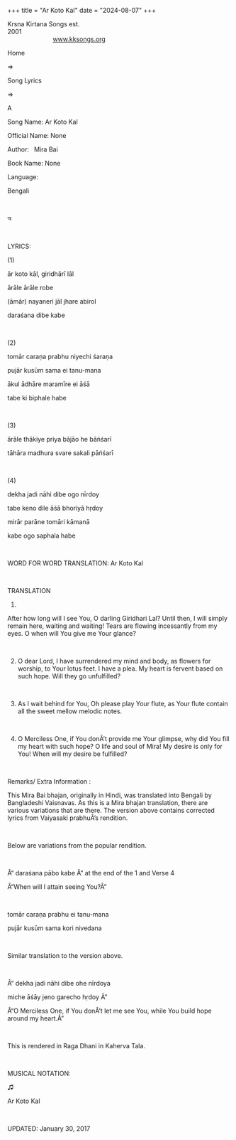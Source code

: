 +++ 
title = "Ar Koto Kal"
date = "2024-08-07"
+++

Krsna Kirtana Songs est.
2001                                                                                                                                    
            
www.kksongs.org








Home
 
⇒
 
Song
Lyrics


⇒
 
A


Song
Name: Ar Koto Kal


Official
Name: None


Author:
 
Mira Bai


Book
Name: None


Language:

Bengali


 








অ








 


LYRICS:


(1)


ār
koto kāl, giridhārī lāl


ārāle
ārāle robe


(āmār)
nayaneri jāl jhare abirol


daraśana
dibe kabe


 


(2)


tomār
caraṇa prabhu niyechi śaraṇa


pujār
kusūm sama ei tanu-mana


ākul
ādhāre maramīre ei āśā


tabe
ki biphale habe


 


(3)


ārāle
thākiye priya bājāo he bāńśarī


tāhāra
madhura svare sakali pāńśarī


 


(4)


dekha
jadi nāhi dibe ogo nīrdoy


tabe
keno dile āśā bhoriyā hṛdoy


mirār
parāne tomāri kāmanā


kabe
ogo saphala habe


 


WORD
FOR WORD TRANSLATION: 
Ar
Koto Kal


 


TRANSLATION


1)
After how long will I see You, O darling Giridhari Lal? Until then, I will
simply remain here, waiting and waiting! Tears are flowing incessantly from my
eyes. O when will You give me Your glance?


 


2) O
dear Lord, I have surrendered my mind and body, as flowers for worship, to Your
lotus feet. I have a plea. My heart is fervent based on such hope. Will they go
unfulfilled?


 


3) As
I wait behind for You, Oh please play Your flute, as Your flute contain all the
sweet mellow melodic notes.


 


4) O
Merciless One, if You donÂ’t provide me Your glimpse, why did You fill my heart
with such hope? O life and soul of Mira! My desire is only for You! When will
my desire be fulfilled?


 


Remarks/ Extra Information
: 


This Mira
Bai bhajan, originally in Hindi, was translated into Bengali by Bangladeshi
Vaisnavas. As this is a Mira bhajan translation, there are various variations
that are there. The version above contains corrected lyrics from Vaiyasaki
prabhuÂ’s rendition.


 


Below
are variations from the popular rendition.


 


Â“
daraśana 
pābo
kabe
Â” at the
end of the 1 and Verse 4


Â“When
will I attain seeing You?Â”


 


tomār
caraṇa prabhu 
ei tanu-mana


pujār
kusūm sama 
kori nivedana


 


Similar
translation to the version above.


 


Â“
dekha jadi
nāhi dibe 
ohe
 nīrdoya


miche
āśāy jeno garecho hṛdoy
Â”


Â“O
Merciless One, if You donÂ’t let me see You, while You build hope around my
heart.Â”


 


This
is rendered in Raga Dhani in Kaherva Tala.


 


MUSICAL
NOTATION:


♫
   

Ar Koto Kal


 


UPDATED:
 January 30, 2017